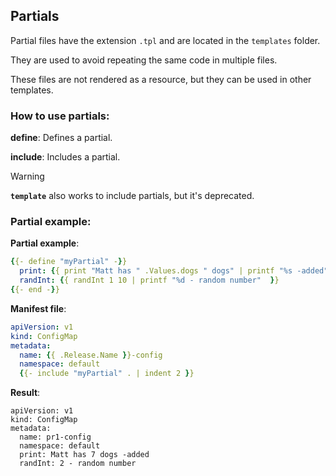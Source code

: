 ## Partials

Partial files have the extension `.tpl` and are located in the `templates` folder.

They are used to avoid repeating the same code in multiple files.

These files are not rendered as a resource, but they can be used in other templates.

### How to use partials:
**define**: Defines a partial.

**include**: Includes a partial.

> [!WARNING]
> **`template`** also works to include partials, but it's deprecated.

### Partial example:
**Partial example**:
```yaml
{{- define "myPartial" -}}
  print: {{ print "Matt has " .Values.dogs " dogs" | printf "%s -added" }}
  randInt: {{ randInt 1 10 | printf "%d - random number"  }}
{{- end -}}
```

**Manifest file**:
```yaml
apiVersion: v1
kind: ConfigMap
metadata:
  name: {{ .Release.Name }}-config
  namespace: default
  {{- include "myPartial" . | indent 2 }}
```

**Result**:
```
apiVersion: v1
kind: ConfigMap
metadata:
  name: pr1-config
  namespace: default
  print: Matt has 7 dogs -added
  randInt: 2 - random number
```
